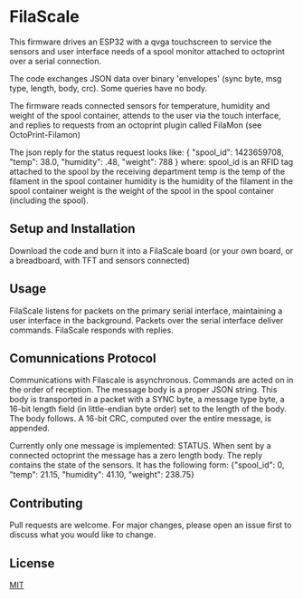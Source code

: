 # FilaScale

This firmware drives an ESP32 with a qvga touchscreen to service the sensors and user interface needs of a spool monitor attached to octoprint over a serial connection.

The code exchanges JSON data over binary 'envelopes' (sync byte, msg type, length, body, crc). Some queries have no body.

The firmware reads connected sensors for temperature, humidity and weight of the spool container, attends to the user via the touch interface, and replies to requests from an octoprint plugin called FilaMon (see OctoPrint-Filamon)

The json reply for the status request looks like: { "spool_id": 1423659708, "temp": 38.0, "humidity": .48, "weight": 788 }
where:
   spool_id is an RFID tag attached to the spool by the receiving department
   temp is the temp of the filament in the spool container
   humidity is the humidity of the filament in the spool container
   weight is the weight of the spool in the spool container (including the spool).

## Setup and Installation

Download the code and burn it into a FilaScale board (or your own board, or a breadboard, with TFT and sensors connected)


## Usage

FilaScale listens for packets on the primary serial interface, maintaining a user interface in the background.
Packets over the serial interface deliver commands.  FilaScale responds with replies.

## Comunnications Protocol

Communications with Filascale is asynchronous.
Commands are acted on in the order of reception.
The message body is a proper JSON string.
This body is transported in a packet with a SYNC byte, a message type byte, a 16-bit length field (in little-endian byte order) set to the length of the body.
The body follows.
A 16-bit CRC, computed over the entire message, is appended.

Currently only one message is implemented: STATUS.
When sent by a connected octoprint the message has a zero length body. The reply contains the state of the sensors.  It has the following form:
  {"spool_id": 0, "temp": 21.15, "humidity": 41.10, "weight": 238.75}


## Contributing
Pull requests are welcome. For major changes, please open an issue first to discuss what you would like to change.

## License
[MIT](https://choosealicense.com/licenses/mit/)
